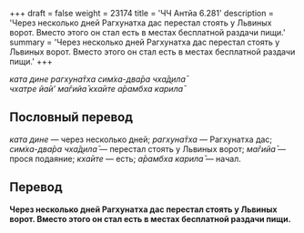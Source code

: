 +++
draft = false
weight = 23174
title = 'ЧЧ Антйа 6.281'
description = 'Через несколько дней Рагхунатха дас перестал стоять у Львиных ворот. Вместо этого он стал есть в местах бесплатной раздачи пищи.'
summary = 'Через несколько дней Рагхунатха дас перестал стоять у Львиных ворот. Вместо этого он стал есть в местах бесплатной раздачи пищи.'
+++

_ката дине рагхуна̄тха сим̇ха-два̄ра чха̄д̣ила̄  
чхатре йа̄и’ ма̄гийа̄ кха̄ите а̄рамбха карила̄_

## Пословный перевод

_ката_ _дине_ — через несколько дней; _рагхуна̄тха_ — Рагхунатха дас; _сим̇ха_\-_два̄ра_ _чха̄д̣ила̄_ — перестал стоять у Львиных ворот; _ма̄гийа̄_ — прося подаяние; _кха̄ите_ — есть; _а̄рамбха_ _карила̄_ — начал.

## Перевод

**Через несколько дней Рагхунатха дас перестал стоять у Львиных ворот. Вместо этого он стал есть в местах бесплатной раздачи пищи.**
